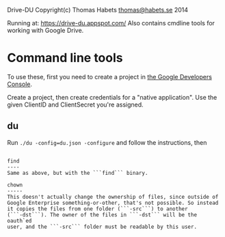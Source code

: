 Drive-DU
Copyright(c) Thomas Habets <thomas@habets.se> 2014

Running at: https://drive-du.appspot.com/
Also contains cmdline tools for working with Google Drive.


Command line tools
==================
To use these, first you need to create a project in
[the Google Developers Console](https://console.developers.google.com).

Create a project, then create credentials for a "native
application". Use the given ClientID and ClientSecret you're assigned.

du
--
Run ```./du -config=du.json -configure``` and follow the instructions, then
```./du -config=du.json 0Bn_HTPNhtnhTNHTNUHNhtn

find
----
Same as above, but with the ```find``` binary.

chown
-----
This doesn't actually change the ownership of files, since outside of
Google Enterprise something-or-other, that's not possible. So instead
it copies the files from one folder (```-src```) to another
(```-dst```). The owner of the files in ```-dst``` will be the oauth`ed
user, and the ```-src``` folder must be readable by this user.
